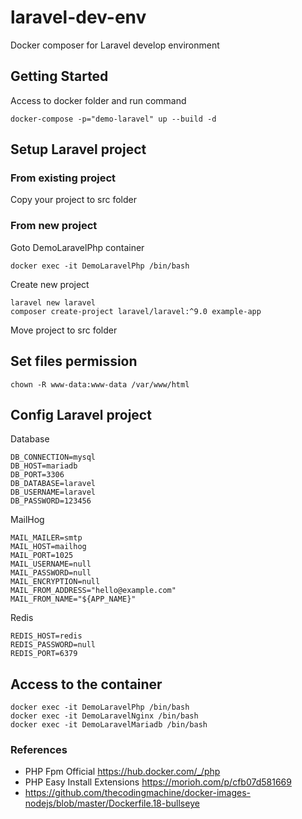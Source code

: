 # laravel-dev-env
Docker composer for Laravel develop environment

## Getting Started
Access to docker folder and run command
```shell
docker-compose -p="demo-laravel" up --build -d
```

## Setup Laravel project
### From existing project
Copy your project to src folder
### From new project
Goto DemoLaravelPhp container
```shell
docker exec -it DemoLaravelPhp /bin/bash
```
Create new project
```shell
laravel new laravel
composer create-project laravel/laravel:^9.0 example-app
```
Move project to src folder
## Set files permission
```shell
chown -R www-data:www-data /var/www/html
```

## Config Laravel project
Database
```shell
DB_CONNECTION=mysql
DB_HOST=mariadb
DB_PORT=3306
DB_DATABASE=laravel
DB_USERNAME=laravel
DB_PASSWORD=123456
```
MailHog
```shell
MAIL_MAILER=smtp
MAIL_HOST=mailhog
MAIL_PORT=1025
MAIL_USERNAME=null
MAIL_PASSWORD=null
MAIL_ENCRYPTION=null
MAIL_FROM_ADDRESS="hello@example.com"
MAIL_FROM_NAME="${APP_NAME}"
```
Redis
```shell
REDIS_HOST=redis
REDIS_PASSWORD=null
REDIS_PORT=6379
```

## Access to the container
```shell
docker exec -it DemoLaravelPhp /bin/bash
docker exec -it DemoLaravelNginx /bin/bash
docker exec -it DemoLaravelMariadb /bin/bash
```

### References
- PHP Fpm Official https://hub.docker.com/_/php
- PHP Easy Install Extensions https://morioh.com/p/cfb07d581669
- https://github.com/thecodingmachine/docker-images-nodejs/blob/master/Dockerfile.18-bullseye